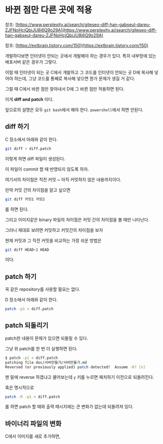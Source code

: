 # 바뀐 점만 다른 곳에 적용

참조: [https://www.perplexity.ai/search/giteseo-diff-han-gabseul-dareu-ZJFNoHcjQbiJU8j6Q9o29A](https://www.perplexity.ai/search/giteseo-diff-han-gabseul-dareu-ZJFNoHcjQbiJU8j6Q9o29A)

참조: [https://extbrain.tistory.com/150](https://extbrain.tistory.com/150)

개발하다보면 인터넷이 안되는 곳에서 개발해야 하는 경우가 있다. 특히 내부망에 있는 배포서버 같은 경우가 그렇다. 

이럴 때 인터넷이 되는 곳 C에서 개발하고 그 코드를 인터넷이 안되는 곳 D에 복사해 넣어야 하는데, 그냥 코드를 통째로 복사해 넣으면 뭔가 문제가 생길 거 같다. 

그럴 때 C에서 바뀐 점만 찾아내서 D에 그 바뀐 점만 적용하면 된다. 

이게 **diff and patch** 이다. 

앞으로의 설명은 모두 `git bash`에서 해야 한다. `powershell`에서 하면 안된다.

## diff 하기

C 장소에서 아래와 같이 한다.

```bash
git diff > diff.patch
```

이렇게 하면 diff 파일이 생성된다.

이 파일이 commit 할 때 반영되지 않도록 하자.

여기서의 차이점은 직전 커밋 ~ 아직 커밋하지 않은 내용까지이다. 

만약 커밋 간의 차이점을 알고 싶으면

```bash
git diff 커밋1 커밋2
```

를 하면 된다. 

그리고 이미지같은 binary 파일의 차이점은 커밋 간의 차이점을 볼 때만 나타난다.

그러니 제대로 보려면 커밋하고 커밋간의 차이점을 보자

현재 커밋과 그 직전 커밋을 비교하는 가장 쉬운 방법은

```bash
git diff HEAD~1 HEAD
```
이다. 



## patch 하기

꼭 같은 repository를 사용할 필요는 없다. 

D 장소에서 아래와 같이 한다.

```bash
patch -p1 < diff.patch
```

## patch 되돌리기

patch한 내용이 문제가 있으면 되돌릴 수 있다. 

그냥 위 patch를 한 번 더 실행하면 된다.

```bash
$ patch -p1 < diff.patch
patching file doc/서버만들기/서버만들기.md
Reversed (or previously applied) patch detected!  Assume -R? [n]
```

맨 밑에 reverse 하겠냐고 물어보는데 `y` 키를 누르면 패치하기 이전으로 되돌려진다.

혹은 명시적으로 

```bash
patch -R -p1 < diff.patch
```

를 하면 patch 할 때와 출력 메시지에는 큰 변화가 없는데 되돌려져 있다.


## 바이너리 파일의 변화

C에서 이미지를 새로 추가하면, 

